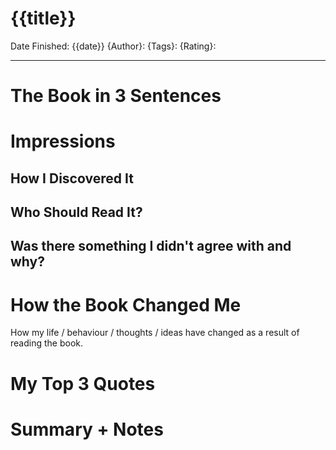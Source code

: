 # {{title}}

Date Finished: {{date}}
{Author}:
{Tags}:
{Rating}:

---

# The Book in 3 Sentences


# Impressions

## How I Discovered It

## Who Should Read It?

## Was there something I didn't agree with and why?

# How the Book Changed Me

How my life / behaviour / thoughts / ideas have changed as a result of reading the book.

# My Top 3 Quotes

# Summary + Notes
